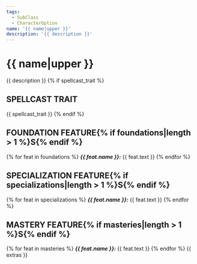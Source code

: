```yaml
---
tags:
  - SubClass
  - CharacterOption
name: '{{ name|upper }}'
description: '{{ description }}'
---
```

# {{ name|upper }}

{{ description }}
{% if spellcast_trait %}
## SPELLCAST TRAIT

{{ spellcast_trait }}
{% endif %}
## FOUNDATION FEATURE{% if foundations|length > 1 %}S{% endif %}
{% for feat in foundations %}
***{{ feat.name }}:*** {{ feat.text }}
{% endfor %}
## SPECIALIZATION FEATURE{% if specializations|length > 1 %}S{% endif %}
{% for feat in specializations %}
***{{ feat.name }}:*** {{ feat.text }}
{% endfor %}
## MASTERY FEATURE{% if masteries|length > 1 %}S{% endif %}
{% for feat in masteries %}
***{{ feat.name }}:*** {{ feat.text }}
{% endfor %}
{{ extras }}
